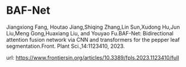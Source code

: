 # BAF-Net

Jiangxiong Fang, Houtao Jiang,Shiqing Zhang,Lin Sun,Xudong Hu,Jun Liu,Meng Gong,Huaxiang Liu, and Youyao Fu.BAF-Net: Bidirectional attention fusion network via CNN and transformers for the pepper leaf segmentation.Front. Plant Sci.,14:1123410, 2023.


url:
https://www.frontiersin.org/articles/10.3389/fpls.2023.1123410/full
